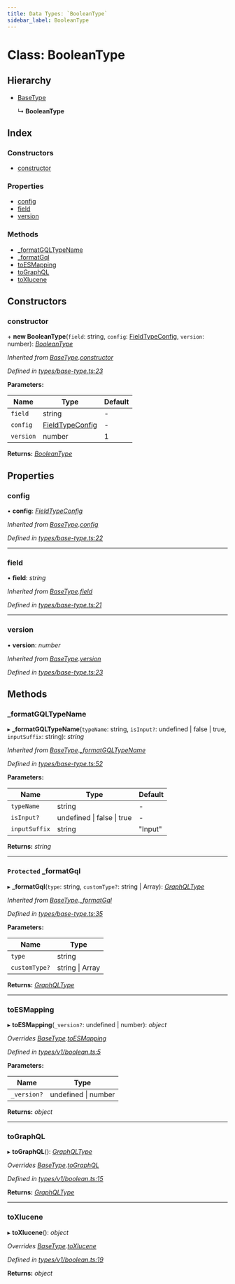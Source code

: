```yaml
---
title: Data Types: `BooleanType`
sidebar_label: BooleanType
---
```


# Class: BooleanType

## Hierarchy

* [BaseType](basetype.md)

  ↳ **BooleanType**

## Index

### Constructors

* [constructor](booleantype.md#constructor)

### Properties

* [config](booleantype.md#config)
* [field](booleantype.md#field)
* [version](booleantype.md#version)

### Methods

* [_formatGQLTypeName](booleantype.md#_formatgqltypename)
* [_formatGql](booleantype.md#protected-_formatgql)
* [toESMapping](booleantype.md#toesmapping)
* [toGraphQL](booleantype.md#tographql)
* [toXlucene](booleantype.md#toxlucene)

## Constructors

###  constructor

\+ **new BooleanType**(`field`: string, `config`: [FieldTypeConfig](../overview.md#fieldtypeconfig), `version`: number): *[BooleanType](booleantype.md)*

*Inherited from [BaseType](basetype.md).[constructor](basetype.md#constructor)*

*Defined in [types/base-type.ts:23](https://github.com/terascope/teraslice/blob/b843209f9/packages/data-types/src/types/base-type.ts#L23)*

**Parameters:**

Name | Type | Default |
------ | ------ | ------ |
`field` | string | - |
`config` | [FieldTypeConfig](../overview.md#fieldtypeconfig) | - |
`version` | number | 1 |

**Returns:** *[BooleanType](booleantype.md)*

## Properties

###  config

• **config**: *[FieldTypeConfig](../overview.md#fieldtypeconfig)*

*Inherited from [BaseType](basetype.md).[config](basetype.md#config)*

*Defined in [types/base-type.ts:22](https://github.com/terascope/teraslice/blob/b843209f9/packages/data-types/src/types/base-type.ts#L22)*

___

###  field

• **field**: *string*

*Inherited from [BaseType](basetype.md).[field](basetype.md#field)*

*Defined in [types/base-type.ts:21](https://github.com/terascope/teraslice/blob/b843209f9/packages/data-types/src/types/base-type.ts#L21)*

___

###  version

• **version**: *number*

*Inherited from [BaseType](basetype.md).[version](basetype.md#version)*

*Defined in [types/base-type.ts:23](https://github.com/terascope/teraslice/blob/b843209f9/packages/data-types/src/types/base-type.ts#L23)*

## Methods

###  _formatGQLTypeName

▸ **_formatGQLTypeName**(`typeName`: string, `isInput?`: undefined | false | true, `inputSuffix`: string): *string*

*Inherited from [BaseType](basetype.md).[_formatGQLTypeName](basetype.md#_formatgqltypename)*

*Defined in [types/base-type.ts:52](https://github.com/terascope/teraslice/blob/b843209f9/packages/data-types/src/types/base-type.ts#L52)*

**Parameters:**

Name | Type | Default |
------ | ------ | ------ |
`typeName` | string | - |
`isInput?` | undefined &#124; false &#124; true | - |
`inputSuffix` | string | "Input" |

**Returns:** *string*

___

### `Protected` _formatGql

▸ **_formatGql**(`type`: string, `customType?`: string | Array): *[GraphQLType](../interfaces/graphqltype.md)*

*Inherited from [BaseType](basetype.md).[_formatGql](basetype.md#protected-_formatgql)*

*Defined in [types/base-type.ts:35](https://github.com/terascope/teraslice/blob/b843209f9/packages/data-types/src/types/base-type.ts#L35)*

**Parameters:**

Name | Type |
------ | ------ |
`type` | string |
`customType?` | string &#124; Array |

**Returns:** *[GraphQLType](../interfaces/graphqltype.md)*

___

###  toESMapping

▸ **toESMapping**(`_version?`: undefined | number): *object*

*Overrides [BaseType](basetype.md).[toESMapping](basetype.md#abstract-toesmapping)*

*Defined in [types/v1/boolean.ts:5](https://github.com/terascope/teraslice/blob/b843209f9/packages/data-types/src/types/v1/boolean.ts#L5)*

**Parameters:**

Name | Type |
------ | ------ |
`_version?` | undefined &#124; number |

**Returns:** *object*

___

###  toGraphQL

▸ **toGraphQL**(): *[GraphQLType](../interfaces/graphqltype.md)*

*Overrides [BaseType](basetype.md).[toGraphQL](basetype.md#abstract-tographql)*

*Defined in [types/v1/boolean.ts:15](https://github.com/terascope/teraslice/blob/b843209f9/packages/data-types/src/types/v1/boolean.ts#L15)*

**Returns:** *[GraphQLType](../interfaces/graphqltype.md)*

___

###  toXlucene

▸ **toXlucene**(): *object*

*Overrides [BaseType](basetype.md).[toXlucene](basetype.md#abstract-toxlucene)*

*Defined in [types/v1/boolean.ts:19](https://github.com/terascope/teraslice/blob/b843209f9/packages/data-types/src/types/v1/boolean.ts#L19)*

**Returns:** *object*
